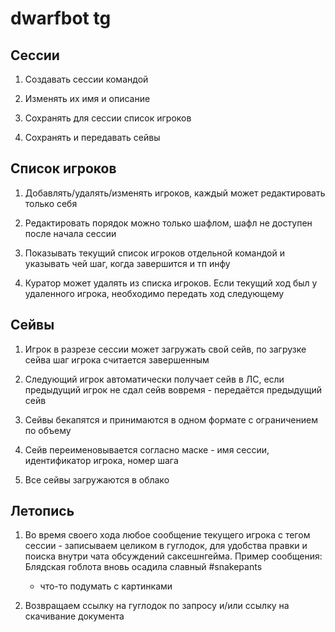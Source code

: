 # dwarfbot tg
## Сессии

1. Создавать сессии командой

1. Изменять их имя и описание

1. Сохранять для сессии список игроков

1. Сохранять и передавать сейвы

## Список игроков

1. Добавлять/удалять/изменять игроков, каждый может редактировать только себя

1. Редактировать порядок можно только шафлом, шафл не доступен после начала сессии

1. Показывать текущий список игроков отдельной командой и указывать чей шаг, когда завершится и тп инфу

1. Куратор может удалять из списка игроков. Если текущий ход был у удаленного игрока, необходимо передать ход следующему

## Сейвы

1. Игрок в разрезе сессии может загружать свой сейв, по загрузке сейва шаг игрока считается завершенным

1. Следующий игрок автоматически получает сейв в ЛС, если предыдущий игрок не сдал сейв вовремя - передаётся предыдущий сейв

1. Сейвы бекапятся и принимаются  в одном формате с ограничением по объему

1. Сейв переименовывается согласно маске - имя сессии, идентификатор игрока, номер шага

1. Все сейвы загружаются в облако

## Летопись

1. Во время своего хода любое сообщение текущего игрока с тегом сессии - записываем целиком в гуглодок, для удобства правки и поиска внутри чата обсуждений саксешнгейма. Пример сообщения:
Блядская гоблота вновь осадила славный #snakepants

    - что-то подумать с картинками

1. Возвращаем ссылку на гуглодок по запросу и/или ссылку на скачивание документа
